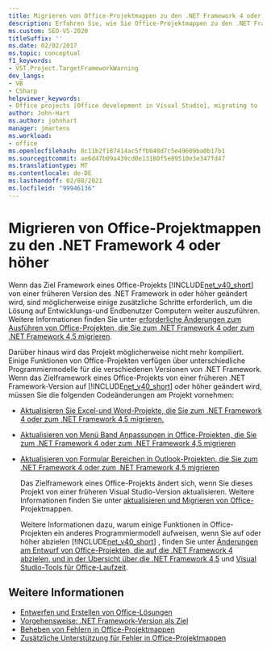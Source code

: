 ```yaml
---
title: Migrieren von Office-Projektmappen zu den .NET Framework 4 oder höher
description: Erfahren Sie, wie Sie Office-Projektmappen zu den .NET Framework 4 oder höher migrieren können, damit Ihr Projekt weiterhin funktioniert.
ms.custom: SEO-VS-2020
titleSuffix: ''
ms.date: 02/02/2017
ms.topic: conceptual
f1_keywords:
- VST.Project.TargetFrameworkWarning
dev_langs:
- VB
- CSharp
helpviewer_keywords:
- Office projects [Office development in Visual Studio], migrating to .NET Framework 4
author: John-Hart
ms.author: johnhart
manager: jmartens
ms.workload:
- office
ms.openlocfilehash: 8c11b2f107414ac5ffb048d7c5e49609ba0b17b1
ms.sourcegitcommit: ae6d47b09a439cd0e13180f5e89510e3e347fd47
ms.translationtype: MT
ms.contentlocale: de-DE
ms.lasthandoff: 02/08/2021
ms.locfileid: "99946136"
---
```

# <a name="migrate-office-solutions-to-the-net-framework-4-or-later"></a>Migrieren von Office-Projektmappen zu den .NET Framework 4 oder höher
  Wenn das Ziel Framework eines Office-Projekts [!INCLUDE[net_v40_short](../sharepoint/includes/net-v40-short-md.md)] von einer früheren Version des .NET Framework in oder höher geändert wird, sind möglicherweise einige zusätzliche Schritte erforderlich, um die Lösung auf Entwicklungs-und Endbenutzer Computern weiter auszuführen. Weitere Informationen finden Sie unter [erforderliche Änderungen zum Ausführen von Office-Projekten, die Sie zum .NET Framework 4 oder zum .NET Framework 4,5 migrieren](../vsto/required-changes-to-run-office-projects-that-you-migrate-to-the-dotnet-framework-4-or-the-dotnet-framework-4-5.md).

 Darüber hinaus wird das Projekt möglicherweise nicht mehr kompiliert. Einige Funktionen von Office-Projekten verfügen über unterschiedliche Programmiermodelle für die verschiedenen Versionen von .NET Framework. Wenn das Zielframework eines Office-Projekts von einer früheren .NET Framework-Version auf [!INCLUDE[net_v40_short](../sharepoint/includes/net-v40-short-md.md)] oder höher geändert wird, müssen Sie die folgenden Codeänderungen am Projekt vornehmen:

- [Aktualisieren Sie Excel-und Word-Projekte, die Sie zum .NET Framework 4 oder zum .NET Framework 4,5 migrieren.](../vsto/updating-excel-and-word-projects-that-you-migrate-to-the-dotnet-framework-4-or-the-dotnet-framework-4-5.md)

- [Aktualisieren von Menü Band Anpassungen in Office-Projekten, die Sie zum .NET Framework 4 oder zum .NET Framework 4,5 migrieren](update-ribbon-customizations-in-office-projects-to-migrate-to-dotnet-framework-4-or-4-5.md)

- [Aktualisieren von Formular Bereichen in Outlook-Projekten, die Sie zum .NET Framework 4 oder zum .NET Framework 4,5 migrieren](../vsto/updating-form-regions-in-outlook-projects-that-you-migrate-to-the-dotnet-framework-4-or-the-dotnet-framework-4-5.md)

  Das Zielframework eines Office-Projekts ändert sich, wenn Sie dieses Projekt von einer früheren Visual Studio-Version aktualisieren. Weitere Informationen finden Sie unter [aktualisieren und Migrieren von Office-](../vsto/upgrading-and-migrating-office-solutions.md)Projektmappen.

  Weitere Informationen dazu, warum einige Funktionen in Office-Projekten ein anderes Programmiermodell aufweisen, wenn Sie auf oder höher abzielen [!INCLUDE[net_v40_short](../sharepoint/includes/net-v40-short-md.md)] , finden Sie unter [Änderungen am Entwurf von Office-Projekten, die auf die .NET Framework 4 abzielen, und in der Übersicht über die .NET Framework 4,5](../vsto/changes-to-the-design-of-office-projects-that-target-the-dotnet-framework-4-or-the-dotnet-framework-4-5.md) und [Visual Studio-Tools für Office-Laufzeit](../vsto/visual-studio-tools-for-office-runtime-overview.md).

## <a name="see-also"></a>Weitere Informationen
- [Entwerfen und Erstellen von Office-Lösungen](../vsto/designing-and-creating-office-solutions.md)
- [Vorgehensweise: .NET Framework-Version als Ziel](../ide/visual-studio-multi-targeting-overview.md)
- [Beheben von Fehlern in Office-Projektmappen](../vsto/troubleshooting-errors-in-office-solutions.md)
- [Zusätzliche Unterstützung für Fehler in Office-Projektmappen](../vsto/additional-support-for-errors-in-office-solutions.md)

